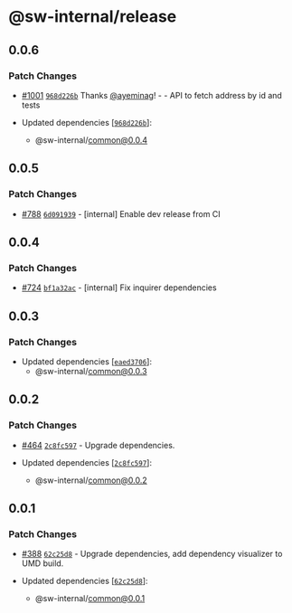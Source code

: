 # @sw-internal/release

## 0.0.6

### Patch Changes

- [#1001](https://github.com/signalwire/signalwire-js/pull/1001) [`968d226b`](https://github.com/signalwire/signalwire-js/commit/968d226ba2791f44dea4bd1b0d173aefaf103bda) Thanks [@ayeminag](https://github.com/ayeminag)! - - API to fetch address by id and tests

- Updated dependencies [[`968d226b`](https://github.com/signalwire/signalwire-js/commit/968d226ba2791f44dea4bd1b0d173aefaf103bda)]:
  - @sw-internal/common@0.0.4

## 0.0.5

### Patch Changes

- [#788](https://github.com/signalwire/signalwire-js/pull/788) [`6d091939`](https://github.com/signalwire/signalwire-js/commit/6d091939bee2aa034a5564c7a368f87594919618) - [internal] Enable dev release from CI

## 0.0.4

### Patch Changes

- [#724](https://github.com/signalwire/signalwire-js/pull/724) [`bf1a32ac`](https://github.com/signalwire/signalwire-js/commit/bf1a32acb31ca213f00ee26482c5df00051d3446) - [internal] Fix inquirer dependencies

## 0.0.3

### Patch Changes

- Updated dependencies [[`eaed3706`](https://github.com/signalwire/signalwire-js/commit/eaed3706aff7ba009885b13f845096a3b21eca03)]:
  - @sw-internal/common@0.0.3

## 0.0.2

### Patch Changes

- [#464](https://github.com/signalwire/signalwire-js/pull/464) [`2c8fc597`](https://github.com/signalwire/signalwire-js/commit/2c8fc59719e7f40c1d9b01ebf67190d358dcea46) - Upgrade dependencies.

- Updated dependencies [[`2c8fc597`](https://github.com/signalwire/signalwire-js/commit/2c8fc59719e7f40c1d9b01ebf67190d358dcea46)]:
  - @sw-internal/common@0.0.2

## 0.0.1

### Patch Changes

- [#388](https://github.com/signalwire/signalwire-js/pull/388) [`62c25d8`](https://github.com/signalwire/signalwire-js/commit/62c25d8468c37711f37c6674c24251755a4ada39) - Upgrade dependencies, add dependency visualizer to UMD build.

- Updated dependencies [[`62c25d8`](https://github.com/signalwire/signalwire-js/commit/62c25d8468c37711f37c6674c24251755a4ada39)]:
  - @sw-internal/common@0.0.1
